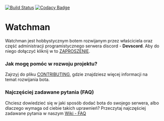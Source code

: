 [![Build Status](https://travis-ci.org/Devscord-Team/Watchman.svg?branch=master)](https://travis-ci.org/Devscord-Team/Watchman)
[![Codacy Badge](https://api.codacy.com/project/badge/Grade/40f65eacc58847ef8a1bacd80f885eb7)](https://www.codacy.com/gh/Devscord-Team/Watchman?utm_source=github.com&amp;utm_medium=referral&amp;utm_content=Devscord-Team/Watchman&amp;utm_campaign=Badge_Grade)

# Watchman
Watchman jest hobbystycznym botem rozwijanym przez właściciela oraz część administracji programistycznego serwera discord - **Devscord**.
Aby do niego dołączyć kliknij w to  [ZAPROSZENIE](https://discord.gg/TZfg68D).

### Jak mogę pomóc w rozwoju projektu?
Zajrzyj do pliku [CONTRIBUTING](https://github.com/Devscord-Team/Watchman/blob/master/CONTRIBUTING.md), gdzie znajdziesz więcej informacji na temat rozwijania bota.

### Najczęściej zadawane pytania (FAQ)
Chciesz dowiedzieć się w jaki sposób dodać bota do swojego serwera, albo dlaczego wymaga od ciebie takich uprawnień?
Przeczytaj najczęściej zadawane pytania w naszym [Wiki - FAQ](https://github.com/Devscord-Team/Watchman/wiki/Najcz%C4%99%C5%9Bciej-zadawane-pytania-(FAQ))
